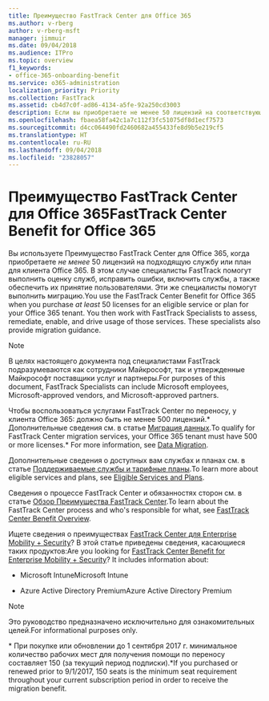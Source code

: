 ```yaml
---
title: Преимущество FastTrack Center для Office 365
ms.author: v-rberg
author: v-rberg-msft
manager: jimmuir
ms.date: 09/04/2018
ms.audience: ITPro
ms.topic: overview
f1_keywords:
- office-365-onboarding-benefit
ms.service: o365-administration
localization_priority: Priority
ms.collection: FastTrack
ms.assetid: cb4d7c0f-ad86-4134-a5fe-92a250cd3003
description: Если вы приобретаете не менее 50 лицензий на соответствующую службу или тарифный план для клиента Office 365:, то можете воспользоваться услугами Преимущество FastTrack Center для Office 365. В этом случае специалисты FastTrack помогут выполнить оценку служб, устранить ошибки, включить службы, а также обеспечить их принятие пользователями. Эти же специалисты помогут выполнить миграцию.
ms.openlocfilehash: fbaea58fa42c1a7c112f3fc51075df8d1ecf7573
ms.sourcegitcommit: d4cc064490fd2460682a455433fe8d9b5e219cf5
ms.translationtype: HT
ms.contentlocale: ru-RU
ms.lasthandoff: 09/04/2018
ms.locfileid: "23828057"
---
```

# <a name="fasttrack-center-benefit-for-office-365"></a><span data-ttu-id="c07fc-105">Преимущество FastTrack Center для Office 365</span><span class="sxs-lookup"><span data-stu-id="c07fc-105">FastTrack Center Benefit for Office 365</span></span>

<span data-ttu-id="c07fc-p102">Вы используете Преимущество FastTrack Center для Office 365, когда приобретаете *не менее* 50 лицензий на подходящую службу или план для клиента Office 365. В этом случае специалисты FastTrack помогут выполнить оценку служб, исправить ошибки, включить службы, а также обеспечить их принятие пользователями. Эти же специалисты помогут выполнить миграцию.</span><span class="sxs-lookup"><span data-stu-id="c07fc-p102">You use the FastTrack Center Benefit for Office 365 when you purchase  *at least*  50 licenses for an eligible service or plan for your Office 365 tenant. You then work with FastTrack Specialists to assess, remediate, enable, and drive usage of those services. These specialists also provide migration guidance.</span></span> 
  
> [!NOTE]
> <span data-ttu-id="c07fc-109">В целях настоящего документа под специалистами FastTrack подразумеваются как сотрудники Майкрософт, так и утвержденные Майкрософт поставщики услуг и партнеры.</span><span class="sxs-lookup"><span data-stu-id="c07fc-109">For purposes of this document, FastTrack Specialists can include Microsoft employees, Microsoft-approved vendors, and Microsoft-approved partners.</span></span> 
  
<span data-ttu-id="c07fc-110">Чтобы воспользоваться услугами FastTrack Center по переносу, у клиента Office 365: должно быть не менее 500 лицензий.\* Дополнительные сведения см. в статье [Миграция данных](data-migration.md).</span><span class="sxs-lookup"><span data-stu-id="c07fc-110">To qualify for FastTrack Center migration services, your Office 365 tenant must have 500 or more licenses.\* For more information, see [Data Migration](data-migration.md).</span></span>
  
<span data-ttu-id="c07fc-111">Дополнительные сведения о доступных вам службах и планах см. в статье [Поддерживаемые службы и тарифные планы](eligible-services-and-plans.md).</span><span class="sxs-lookup"><span data-stu-id="c07fc-111">To learn more about eligible services and plans, see [Eligible Services and Plans](eligible-services-and-plans.md).</span></span>
  
<span data-ttu-id="c07fc-112">Сведения о процессе FastTrack Center и обязанностях сторон см. в статье [Обзор Преимущества FastTrack Center](fasttrack-benefit-overview.md).</span><span class="sxs-lookup"><span data-stu-id="c07fc-112">To learn about the FastTrack Center process and who's responsible for what, see [FastTrack Center Benefit Overview](fasttrack-benefit-overview.md).</span></span>
  
<span data-ttu-id="c07fc-p103">Ищете сведения о преимуществах [FastTrack Center для Enterprise Mobility + Security](https://go.microsoft.com/fwlink/?linkid=2005312)? В этой статье приведены сведения, касающиеся таких продуктов:</span><span class="sxs-lookup"><span data-stu-id="c07fc-p103">Are you looking for [FastTrack Center Benefit for Enterprise Mobility + Security](https://go.microsoft.com/fwlink/?linkid=2005312)? It includes information about:</span></span>
  
- <span data-ttu-id="c07fc-115">Microsoft Intune</span><span class="sxs-lookup"><span data-stu-id="c07fc-115">Microsoft Intune</span></span>
    
- <span data-ttu-id="c07fc-116">Azure Active Directory Premium</span><span class="sxs-lookup"><span data-stu-id="c07fc-116">Azure Active Directory Premium</span></span> 
    
> [!NOTE]
> <span data-ttu-id="c07fc-117">Это руководство предназначено исключительно для ознакомительных целей.</span><span class="sxs-lookup"><span data-stu-id="c07fc-117">For informational purposes only.</span></span> 
  
<span data-ttu-id="c07fc-118">\* При покупке или обновлении до 1 сентября 2017 г. минимальное количество рабочих мест для получения помощи по переносу составляет 150 (за текущий период подписки).</span><span class="sxs-lookup"><span data-stu-id="c07fc-118">\*If you purchased or renewed prior to 9/1/2017, 150 seats is the minimum seat requirement throughout your current subscription period in order to receive the migration benefit.</span></span>
  

 